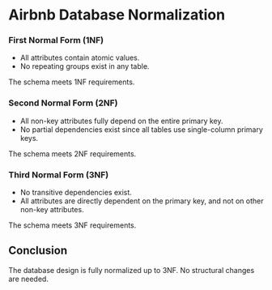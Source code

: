 # Airbnb Database Normalization

### First Normal Form (1NF)
- All attributes contain atomic values.
- No repeating groups exist in any table.

 The schema meets 1NF requirements.

### Second Normal Form (2NF)
- All non-key attributes fully depend on the entire primary key.
- No partial dependencies exist since all tables use single-column primary keys.

 The schema meets 2NF requirements.

### Third Normal Form (3NF)
- No transitive dependencies exist.
- All attributes are directly dependent on the primary key, and not on other non-key attributes.

 The schema meets 3NF requirements.

## Conclusion
The database design is fully normalized up to 3NF. No structural changes are needed.
